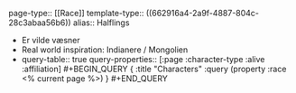 page-type:: [[Race]]
template-type:: ((662916a4-2a9f-4887-804c-28c3abaa56b6))
alias:: Halflings

- Er vilde væsner
- Real world inspiration: Indianere / Mongolien
- query-table:: true
  query-properties:: [:page :character-type :alive :affiliation]
  #+BEGIN_QUERY
  {
  :title "Characters"
  :query (property :race <% current page %>)
  }
  #+END_QUERY